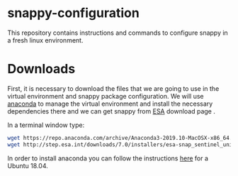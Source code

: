 # snappy-configuration
 This repository contains instructions and commands to configure snappy in a fresh linux environment.

# Downloads
First, it is necessary to download the files that we are going to use in the virtual environment and snappy package configuration. 
We will use [anaconda](https://www.anaconda.com/distribution/) to manage the virtual environment and install the necessary dependencies there and we can get snappy from [ESA](https://step.esa.int/main/download/snap-download/) download page .

In a terminal window type:
``` bash
wget https://repo.anaconda.com/archive/Anaconda3-2019.10-MacOSX-x86_64.pkg
wget http://step.esa.int/downloads/7.0/installers/esa-snap_sentinel_unix_7_0.sh
```

In order to install anaconda you can follow the instructions [here](https://www.digitalocean.com/community/tutorials/como-instalar-anaconda-en-ubuntu-18-04-quickstart-es) for a Ubuntu 18.04.
